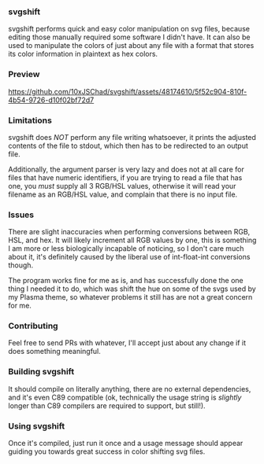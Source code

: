 ### svgshift
svgshift performs quick and easy color manipulation on svg files, because
editing those manually required some software I didn't have. It can also be used to manipulate the colors of just about any file
with a format that stores its color information in plaintext as hex colors.

### Preview
https://github.com/10xJSChad/svgshift/assets/48174610/5f52c904-810f-4b54-9726-d10f02bf72d7

### Limitations
svgshift does _NOT_ perform any file writing whatsoever, it prints the
adjusted contents of the file to stdout, which then has to be redirected
to an output file.

Additionally, the argument parser is very lazy and does not at all care for
files that have numeric identifiers, if you are trying to read a file that has
one, you _must_ supply all 3 RGB/HSL values, otherwise it will read your
filename as an RGB/HSL value, and complain that there is no input file.

### Issues
There are slight inaccuracies when performing conversions between RGB, HSL, and hex. It will likely increment all RGB values by one, this is something I am more or less biologically incapable of noticing, so I don't care much about it, it's definitely caused by the liberal use of int-float-int conversions though.

The program works fine for me as is, and has successfully done the one thing I needed it to do, which was shift the hue on some of the svgs used by my Plasma theme, so whatever problems it still has are not a great concern for me.

### Contributing
Feel free to send PRs with whatever, I'll accept just about any change if it does something meaningful.

### Building svgshift
It should compile on literally anything, there are no external dependencies, and it's even C89 compatible (ok, technically the usage string is *slightly* longer than C89 compilers are required to support, but still!).


### Using svgshift
Once it's compiled, just run it once and a usage message should appear guiding you towards great success in color shifting svg files.

